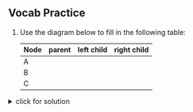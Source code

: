 
## Vocab Practice

1. Use the diagram below to fill in the following table:


	| Node  | parent | left child | right child |
	| :---- | :-- | :-- | :-- |
	| A |  |   |  |
	| B |  |  |  |
	| C |  |   |   |

 <details><summary>click for solution</summary>
  
  | Node  | parent | left child | right child |
  | :---- | :-- | :-- | :-- |
  | A | *B* | *none*  | *none*  |
  | B | *D* | *A* | *C* |
  | C | *B* |  *none* |  *none* |
	
	</details>


  <img src="images/labels.jpg" width="300px">

1. In the same diagram (above), which node is the root?  Which are leaves?

  <details><summary>click for solution</summary>
  *D is the root.  A, C, and E are leaves.*
  </details>

1. Finally, in that same diagram, what is the height of the tree?

  <details><summary>click for solution</summary>
  *The height is 2, because the longest path from root to leaf has 2 edges/branches in it.*
  <br><br>
  </details>

1. Which of the following is a tree? (There may be more than one.)

  <img src="images/which_tree.jpg" width="300px">

  <details><summary>click for solution</summary>
  *B, D, E are trees.*

  *A is not a tree because one node has 2 parents.*

  *C is not a tree because there is a cycle (a circular path from one node back to that same node).*

  *F is not a tree because it's 2 trees! This is called a "forest".*

 </details>

1. Which of the following is a balanced tree? (There may be more than one.)

  <img src="images/which_balanced.jpg" width="300px">

  <details><summary>click for solution</summary>
  *B, D, and C are balanced because all of the "missing children" in these trees are either at the bottom level or one level above.*
  </details>

1. Which of the following is a binary search tree? (There may be more than one.)

  <img src="images/which_bst.jpg" width="300px">

  <details><summary>click for solution</summary>
  *Only the tree rooted with 6 is a binary search tree. The others both have nodes in the root's left subtree that are greater than the root node.*
  </details>
